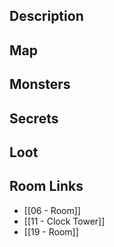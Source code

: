 
## Description

## Map

## Monsters

## Secrets

## Loot

## Room Links

*  [[06 - Room]]
*  [[11 - Clock Tower]]
*  [[19 - Room]]
